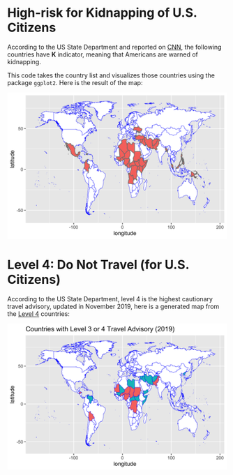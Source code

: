 # High-risk for Kidnapping of U.S. Citizens

According to the US State Department and reported on [CNN](https://www.cnn.com/2019/04/10/politics/state-department-travel-advisory-kidnapping-risk/index.html), the following countries have **K** indicator, meaning that Americans are warned of kidnapping.


This code takes the country list and visualizes those countries using the package `ggplot2`. Here is the result of the map:

![High risk for kidnapping for Americans](unsafe-map-travel-ggplot.png)


# Level 4: Do Not Travel (for U.S. Citizens)

According to the US State Department, level 4 is the highest cautionary travel advisory, updated in November 2019, here is a generated map from the [Level 4](https://travel.state.gov/content/travel/en/traveladvisories/traveladvisories.html/) countries:

![Level 4: Do Not Travel Advisory](Level3or4-map-travel-ggplot.png)